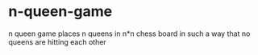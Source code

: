 # n-queen-game
n queen game places n queens in n*n chess board in such a way that no queens are hitting each other
